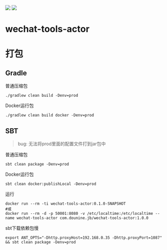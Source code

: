 ![](https://github.com/dounine/wechat-tools-actor/workflows/Scala%20CI/badge.svg) ![](https://img.shields.io/github/license/dounine/wechat-tools-actor)

# wechat-tools-actor
# 打包
## Gradle
普通压缩包
```shell
./gradlew clean build -Denv=prod
```
Docker运行包
```shell
./gradlew clean build docker -Denv=prod
```

## SBT
> bug: 无法将prod里面的配置文件打到jar包中

普通压缩包
```shell
sbt clean package -Denv=prod
```
Docker运行包
```
sbt clean docker:publishLocal -Denv=prod
```
运行
```shell
docker run --rm -ti wechat-tools-actor:0.1.0-SNAPSHOT
#或
docker run --rm -d -p 50001:8080 -v /etc/localtime:/etc/localtime --name wechat-tools-actor com.dounine.jb/wechat-tools-actor:1.0.0
```
sbt下载依赖包慢
```
export ANT_OPTS="-Dhttp.proxyHost=192.168.0.35 -Dhttp.proxyPort=1087" && sbt clean package -Denv=prod
```
